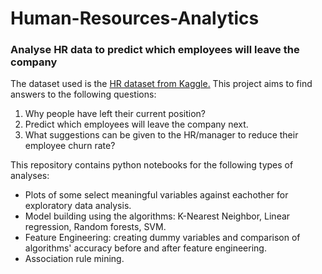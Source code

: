 # Human-Resources-Analytics
### Analyse HR data to predict which employees will leave the company

The dataset used is the [HR dataset from Kaggle.](https://www.kaggle.com/ludobenistant/hr-analytics)
This project aims to find answers to the following questions:
  1. Why people have left their current position?
  2. Predict which employees will leave the company next.
  3. What suggestions can be given to the HR/manager to reduce their employee churn rate?

This repository contains python notebooks for the following types of analyses:
  - Plots of some select meaningful variables against eachother for exploratory data analysis.
  - Model building using the algorithms: K-Nearest Neighbor, Linear regression, Random forests, SVM.
  - Feature Engineering: creating dummy variables and comparison of algorithms' accuracy before and after feature engineering.
  - Association rule mining.


